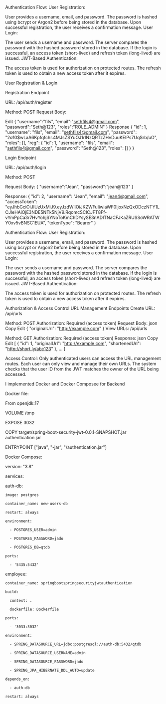



Authentication Flow:
User Registration:

User provides a username, email, and password.
The password is hashed using bcrypt or Argon2 before being stored in the database.
Upon successful registration, the user receives a confirmation message.
User Login:

The user sends a username and password.
The server compares the password with the hashed password stored in the database.
If the login is successful, an access token (short-lived) and refresh token (long-lived) are issued.
JWT-Based Authentication:

The access token is used for authorization on protected routes.
The refresh token is used to obtain a new access token after it expires.

User Registration & Login

Registration Endpoint

URL: /api/auth/register

Method: POST
Request Body:


Edit
{
    "username":"fils",
    "email":"sethfils4@gmail.com",
    "password":"Seth@123",
    "roles":"ROLE_ADMIN"
}
Response
{
    "id": 1,
    "username": "fils",
    "email": "sethfils4@gmail.com",
    "password": "$2a$10$wLaA6Kpfqfchr.4MJsZSYuOJ1rlNzQRTzZHvDuuKEIPs7UqSrb/uO",
    "roles": [],
    "reg": {
        "id": 1,
        "username": "fils",
        "email": "sethfils4@gmail.com",
        "password": "Seth@123",
        "roles": []
    }
}

Login Endpoint

URL: /api/auth/login

Method: POST

Request Body:
{
    "username":"Jean",
    "password":"jean@123"
}

Response:
{
    "id": 2,
    "username": "Jean",
    "email": "jean4@gmail.com",
    "accessToken": "eyJhbGciOiJIUzUxMiJ9.eyJzdWIiOiJKZWFuIiwiaWF0IjoxNzQxODczNTY1LCJleHAiOjE3NDE5NTk5NjV9.RqomcSCICJFT8Ff-vYmPpCa3r7HvYohjSYNoToKmChDYsySE3nADITNaCFJKaZRUSSoWRATWY0xv5vBNSC1EUA",
    "tokenType": "Bearer"
}


Authentication Flow:
User Registration:

User provides a username, email, and password.
The password is hashed using bcrypt or Argon2 before being stored in the database.
Upon successful registration, the user receives a confirmation message.
User Login:

The user sends a username and password.
The server compares the password with the hashed password stored in the database.
If the login is successful, an access token (short-lived) and refresh token (long-lived) are issued.
JWT-Based Authentication:

The access token is used for authorization on protected routes.
The refresh token is used to obtain a new access token after it expires.

Authorization & Access Control
URL Management Endpoints
Create URL: /api/urls

Method: POST
Authorization: Required (access token)
Request Body:
json
Copy
Edit
{
  "originalUrl": "http://example.com"
}
View URLs: /api/urls

Method: GET
Authorization: Required (access token)
Response:
json
Copy
Edit
[
  {
    "id": 1,
    "originalUrl": "http://example.com",
    "shortenedUrl": "http://short.ly/abc123"
  },
  ...
]

Access Control:
Only authenticated users can access the URL management routes.
Each user can only view and manage their own URLs.
The system checks that the user ID from the JWT matches the owner of the URL being accessed.

I implemented Docker and Docker Composee for Backend

Docker file:

From openjdk:17

VOLUME /tmp

EXPOSE 3032

COPY target/spring-boot-security-jwt-0.0.1-SNAPSHOT.jar authentication.jar

ENTRYPOINT ["java", "-jar", "/authentication.jar"]


Docker Compose:

version: "3.8"

services:

  auth-db:
  
    image: postgres
    
    container_name: new-users-db
    
    restart: always
    
    environment:
    
      - POSTGRES_USER=admin
      
      - POSTGRES_PASSWORD=jado
      
      - POSTGRES_DB=qtdb
      
    ports:
    
      - '5435:5432'

  employee:
  
    container_name: springbootspringsecurityjwtauthentication
    
    build:
    
      context: .
      
      dockerfile: Dockerfile
      
    ports:
    
      - '3033:3032'
      
    environment:
    
      - SPRING_DATASOURCE_URL=jdbc:postgresql://auth-db:5432/qtdb
      
      - SPRING_DATASOURCE_USERNAME=admin
      
      - SPRING_DATASOURCE_PASSWORD=jado
      
      - SPRING_JPA_HIBERNATE_DDL_AUTO=update
      
    depends_on:
    
      - auth-db
      
    restart: always
